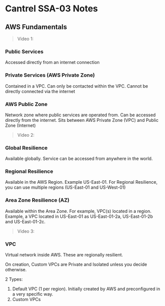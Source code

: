 # Cantrel SSA-03 Notes

## AWS Fundamentals

> Video 1:
> 
### Public Services
Accessed directly from an internet connection

### Private Services (AWS Private Zone)
Contained in a VPC. Can only be contacted within the VPC. Cannot be directly connected via the internet

### AWS Public Zone
Network zone where public services are operated from. Can be accessed directly from the internet. Sits between AWS Private Zone (VPC) and Public Zone (Internet)

> Video 2:

### Global Resilience
Available globally. Service can be accessed from anywhere in the world.

### Regional Resilience 
Available in the AWS Region. Example US-East-01. For Regional Resilience, you can use multiple regions (US-East-01 and US-West-01)

### Area Zone Resilience (AZ)
Available within the Area Zone. For example, VPC(s) located in a region. Example, a VPC located in US-East-01 as US-East-01-2a, US-East-01-2b and US-East-01-2c.

> Video 3:

### VPC
Virtual network inside AWS. These are regionally resilient. 

On creation, Custom VPCs are Private and Isolated unless you decide otherwise.

2 Types: 
1) Default VPC (1 per region). Initially created by AWS and preconfigured in a very specific way.
2) Custom VPCs


